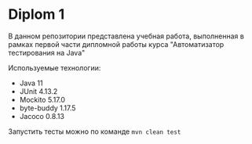 # Diplom 1
В данном репозитории представлена учебная работа, выполненная в рамках первой части дипломной работы курса "Автоматизатор тестирования на Java"

Используемые технологии:
* Java 11
* JUnit 4.13.2
* Mockito 5.17.0
* byte-buddy 1.17.5
* Jacoco 0.8.13

Запустить тесты можно по команде `mvn clean test`